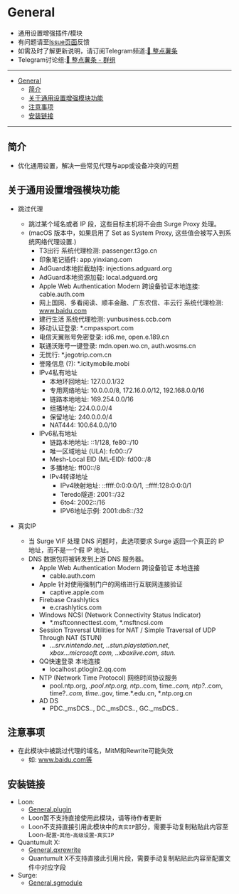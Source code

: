 # General
  * 通用设置增强插件/模块
  * 有问题请至[Issue页面](https://github.com/VirgilClyne/iRingo/issues)反馈
  * 如需及时了解更新说明，请订阅Telegram频道:[🍟 整点薯条](https://t.me/GetSomeFriesChannel)
  * Telegram讨论组:[🍟 整点薯条 - 群组](https://t.me/GetSomeFries)

---

- [General](#general)
  - [简介](#简介)
  - [关于通用设置增强模块功能](#关于通用设置增强模块功能)
  - [注意事项](#注意事项)
  - [安装链接](#安装链接)

---
## 简介
  * 优化通用设置，解决一些常见代理与app或设备冲突的问题

## 关于通用设置增强模块功能
  * 跳过代理
    * 跳过某个域名或者 IP 段，这些目标主机将不会由 Surge Proxy 处理。
    * (macOS 版本中，如果启用了 Set as System Proxy, 这些值会被写入到系统网络代理设置.)
      * T3出行 系统代理检测: passenger.t3go.cn
      * 印象笔记插件: app.yinxiang.com
      * AdGuard本地拦截劫持: injections.adguard.org
      * AdGuard本地资源加载: local.adguard.org
      * Apple Web Authentication Modern 跨设备验证本地连接: cable.auth.com
      * 网上国网、多看阅读、顺丰金融、广东农信、丰云行 系统代理检测: www.baidu.com
      * 建行生活 系统代理检测: yunbusiness.ccb.com
      * 移动认证登录: *.cmpassport.com
      * 电信天翼账号免密登录: id6.me, open.e.189.cn
      * 联通沃账号一键登录: mdn.open.wo.cn, auth.wosms.cn
      * 无忧行: *.jegotrip.com.cn
      * 誉隆信息 (?): *.icitymobile.mobi
      * IPv4私有地址
        * 本地环回地址: 127.0.0.1/32
        * 专用网络地址: 10.0.0.0/8, 172.16.0.0/12, 192.168.0.0/16
        * 链路本地地址: 169.254.0.0/16
        * 组播地址: 224.0.0.0/4
        * 保留地址: 240.0.0.0/4
        * NAT444: 100.64.0.0/10
      * IPv6私有地址
        * 链路本地地址: ::1/128, fe80::/10
        * 唯一区域地址 (ULA): fc00::/7
        * Mesh-Local EID (ML-EID): fd00::/8
        * 多播地址: ff00::/8
        * IPv4转译地址
          * IPv4映射地址: ::ffff:0:0:0:0/1, ::ffff:128:0:0:0/1
          * Teredo隧道: 2001::/32
          * 6to4: 2002::/16
          * IPV6地址示例: 2001:db8::/32

  * 真实IP
    * 当 Surge VIF 处理 DNS 问题时，此选项要求 Surge 返回一个真正的 IP 地址，而不是一个假 IP 地址。
    * DNS 数据包将被转发到上游 DNS 服务器。
      * Apple Web Authentication Modern 跨设备验证 本地连接
        * cable.auth.com
      * Apple 针对使用强制门户的网络进行互联网连接验证
        * captive.apple.com
      * Firebase Crashlytics
        * e.crashlytics.com
      * Windows NCSI (Network Connectivity Status Indicator)
        * *.msftconnecttest.com, *.msftncsi.com
      * Session Traversal Utilities for NAT / Simple Traversal of UDP Through NAT (STUN)
        * *.*.*.srv.nintendo.net, *.*.stun.playstation.net, xbox.*.*.microsoft.com, *.*.xboxlive.com, stun.*
      * QQ快速登录 本地连接
        * localhost.ptlogin2.qq.com
      * NTP (Network Time Protocol) 网络时间协议服务
        * pool.ntp.org, *.pool.ntp.org, ntp.*.com, time.*.com, ntp?.*.com, time?.*.com, time.*.gov, time.*.edu.cn, *.ntp.org.cn
      * AD DS
        * PDC._msDCS.*.*, DC._msDCS.*.*, GC._msDCS.*.*

## 注意事项
  * 在此模块中被跳过代理的域名，MitM和Rewrite可能失效
    * 如: www.baidu.com等

## 安装链接
  * Loon:
    * [General.plugin](./General.plugin?raw=true "🌐 General Settings Enhanced")
    * Loon暂不支持直接使用此模块，请等待作者更新
    * Loon不支持直接引用此模块中的`真实IP`部分，需要手动复制粘贴此内容至Loon-`配置`-`其他`-`高级设置`-`真实IP`
  * Quantumult X:
    * [General.qxrewrite](./General.qxrewrite?raw=true "🌐 General Settings Enhanced")
    * Quantumult X不支持直接此引用片段，需要手动复制粘贴此内容至配置文件中对应字段
  * Surge:
    * [General.sgmodule](./General.sgmodule?raw=true "🌐 General Settings Enhanced")
